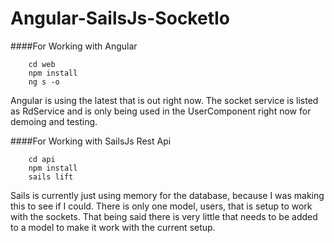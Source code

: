 # Angular-SailsJs-SocketIo

####For Working with Angular 
```
	cd web
	npm install
	ng s -o
```
Angular is using the latest that is out right now. The socket service is listed as RdService and is only being used in the UserComponent right now for demoing and testing.

####For Working with SailsJs Rest Api
```
	cd api
	npm install
	sails lift
```
Sails is currently just using memory for the database, because I was making this to see if I could. There is only one model, users, that is setup to work with the sockets. That being said there is very little that needs to be added to a model to make it work with the current setup.
